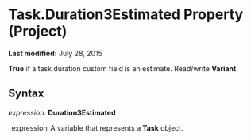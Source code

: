 
# Task.Duration3Estimated Property (Project)

 **Last modified:** July 28, 2015

 **True** if a task duration custom field is an estimate. Read/write **Variant**.

## Syntax

 _expression_. **Duration3Estimated**

 _expression_A variable that represents a  **Task** object.

